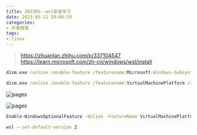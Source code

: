 ```yaml
---
title: 202305--wsl安装学习
date: 2023-05-12 10:08:29
categories:
- 开发随笔
tags: 
- linux
---
```


> https://zhuanlan.zhihu.com/p/337104547
> https://learn.microsoft.com/zh-cn/windows/wsl/install
```cmd
dism.exe /online /enable-feature /featurename:Microsoft-Windows-Subsystem-Linux /all /norestart

dism.exe /online /enable-feature /featurename:VirtualMachinePlatform /all /norestart
```
![pages](202305--wsl安装学习/001.png)

![pages](202305--wsl安装学习/002.png)
```cmd
Enable-WindowsOptionalFeature -Online -FeatureName VirtualMachinePlatform -NoRestart

wsl --set-default-version 2
```